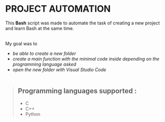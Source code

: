 # PROJECT AUTOMATION

This **Bash** script was made to automate the task of creating a new project and learn Bash at the same time.<br><br>

My goal was to 
- *be able to create a new folder* 
- *create a main function with the minimal code inside depending on the programming language asked*
- *open the new folder with Visual Studio Code*<br><br>

> ## Programming languages supported :
>- C
>- C++
>- Python

